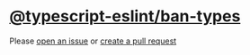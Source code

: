 [@typescript-eslint/ban-types](https://typescript-eslint.io/rules/ban-types)
============================================================================
Please [open an issue](https://github.com/professional-js/eslint-config/issues/new)
or [create a pull request](https://github.com/professional-js/eslint-config/edit/main/src/rules-configurations/@typescript-eslint/ban-types.md)
